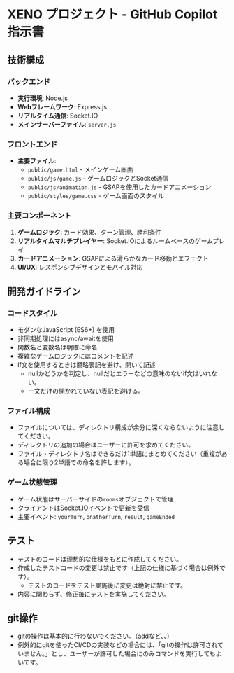 # XENO プロジェクト - GitHub Copilot 指示書

## 技術構成

### バックエンド
- **実行環境**: Node.js
- **Webフレームワーク**: Express.js
- **リアルタイム通信**: Socket.IO
- **メインサーバーファイル**: `server.js`

### フロントエンド
- **主要ファイル**: 
  - `public/game.html` - メインゲーム画面
  - `public/js/game.js` - ゲームロジックとSocket通信
  - `public/js/animation.js` - GSAPを使用したカードアニメーション
  - `public/styles/game.css` - ゲーム画面のスタイル

### 主要コンポーネント
1. **ゲームロジック**: カード効果、ターン管理、勝利条件
2. **リアルタイムマルチプレイヤー**: Socket.IOによるルームベースのゲームプレイ
3. **カードアニメーション**: GSAPによる滑らかなカード移動とエフェクト
4. **UI/UX**: レスポンシブデザインとモバイル対応

## 開発ガイドライン

### コードスタイル
- モダンなJavaScript (ES6+) を使用
- 非同期処理にはasync/awaitを使用
- 関数名と変数名は明確に命名
- 複雑なゲームロジックにはコメントを記述
- if文を使用するときは簡略表記を避け、開いて記述
    - nullかどうかを判定し、nullだとエラーなどの意味のないif文はいれない。
    - 一文だけの開かれていない表記を避ける。 

### ファイル構成
- ファイルについては、ディレクトリ構成が余分に深くならないように注意してください。
- ディレクトリの追加の場合はユーザーに許可を求めてください。
- ファイル・ディレクトリ名はできるだけ1単語にまとめてください（重複がある場合に限り2単語での命名を許します）。

### ゲーム状態管理
- ゲーム状態はサーバーサイドの`rooms`オブジェクトで管理
- クライアントはSocket.IOイベントで更新を受信
- 主要イベント: `yourTurn`, `onatherTurn`, `result`, `gameEnded`

## テスト
- テストのコードは理想的な仕様をもとに作成してください。
- 作成したテストコードの変更は禁止です（上記の仕様に基づく場合は例外です）。
  - テストのコードをテスト実施後に変更は絶対に禁止です。
- 内容に関わらず、修正毎にテストを実施してください。

## git操作
- gitの操作は基本的に行わないでください。（addなど、、）
- 例外的にgitを使ったCI/CDの実装などの場合には、「gitの操作は許可されていません。」とし、ユーザーが許可した場合にのみコマンドを実行してもよいです。